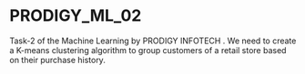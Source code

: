 # PRODIGY_ML_02
Task-2 of the Machine Learning by PRODIGY INFOTECH . We need to create a K-means clustering algorithm to group customers of a retail store based on their purchase history.
